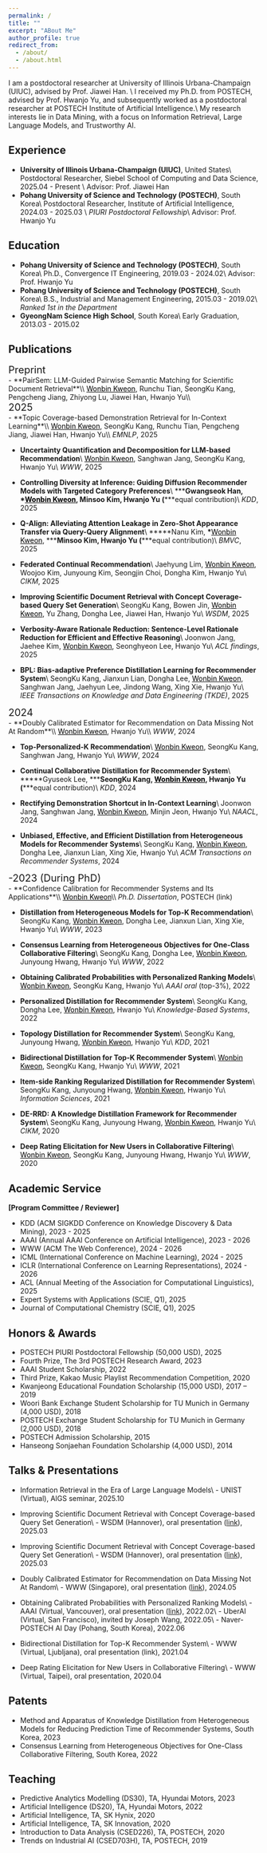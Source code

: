 ```yaml
---
permalink: /
title: ""
excerpt: "ABout Me"
author_profile: true
redirect_from: 
  - /about/
  - /about.html
---
```

I am a postdoctoral researcher at University of Illinois Urbana-Champaign (UIUC), advised by <a href="https://hanj.cs.illinois.edu/" target="_blank" style="text-decoration:none;">Prof. Jiawei Han</a>. \\
I received my Ph.D. from POSTECH, advised by <a href="https://sites.google.com/view/postechdi/member/faculty?authuser=0" target="_blank" style="text-decoration:none;">Prof. Hwanjo Yu</a>, and subsequently worked as a postdoctoral researcher at POSTECH Institute of Artificial Intelligence.\\
My research interests lie in Data Mining, with a focus on Information Retrieval, Large Language Models, and Trustworthy AI.

Experience
------
- **University of Illinois Urbana-Champaign (UIUC)**, United States\\
Postdoctoral Researcher, Siebel School of Computing and Data Science, 2025.04 - Present \\
Advisor: <a href="https://hanj.cs.illinois.edu/" target="_blank" style="text-decoration:none;">Prof. Jiawei Han</a> 
- **Pohang University of Science and Technology (POSTECH)**, South Korea\\
Postdoctoral Researcher, Institute of Artificial Intelligence, 2024.03 - 2025.03 \\
*PIURI Postdoctoral Fellowship*\\
Advisor: <a href="https://sites.google.com/view/postechdi/member/faculty?authuser=0" target="_blank" style="text-decoration:none;">Prof. Hwanjo Yu</a>

Education
------
- **Pohang University of Science and Technology (POSTECH)**, South Korea\\
Ph.D., Convergence IT Engineering, 2019.03 - 2024.02\\
Advisor: <a href="https://sites.google.com/view/postechdi/member/faculty?authuser=0" target="_blank" style="text-decoration:none;">Prof. Hwanjo Yu</a>
- **Pohang University of Science and Technology (POSTECH)**, South Korea\\
B.S., Industrial and Management Engineering, 2015.03 - 2019.02\\
*Ranked 1st in the Department*
- **GyeongNam Science High School**, South Korea\\
Early Graduation, 2013.03 - 2015.02

Publications
-----
<div style="font-size:20px;">Preprint</div>
- **PairSem: LLM-Guided Pairwise Semantic Matching for Scientific Document Retrieval**\\
<span style="color:black"><u>Wonbin Kweon</u></span>, Runchu Tian, SeongKu Kang, Pengcheng Jiang, Zhiyong Lu, Jiawei Han, Hwanjo Yu\\

<div style="font-size:20px;">2025</div>
- **Topic Coverage-based Demonstration Retrieval for In-Context Learning**\\
<span style="color:black"><u>Wonbin Kweon</u></span>, SeongKu Kang, Runchu Tian, Pengcheng Jiang, Jiawei Han, Hwanjo Yu\\
<i>EMNLP</i>, 2025

- **Uncertainty Quantification and Decomposition for LLM-based Recommendation**\\
<span style="color:black"><u>Wonbin Kweon</u></span>, Sanghwan Jang, SeongKu Kang, Hwanjo Yu\\
<i>WWW</i>, 2025

- **Controlling Diversity at Inference: Guiding Diffusion Recommender Models with Targeted Category Preferences**\\
**\***Gwangseok Han, **\***<span style="color:black"><u>Wonbin Kweon</u></span>, Minsoo Kim, Hwanjo Yu (**\***equal contribution)\\
<i>KDD</i>, 2025

- **Q-Align: Alleviating Attention Leakage in Zero-Shot Appearance Transfer via Query-Query Alignment**\\
**\***Nanu Kim, **\***<span style="color:black"><u>Wonbin Kweon</u></span>, **\***Minsoo Kim, Hwanjo Yu (**\***equal contribution)\\
<i>BMVC</i>, 2025

- **Federated Continual Recommendation**\\
Jaehyung Lim, <span style="color:black"><u>Wonbin Kweon</u></span>, Woojoo Kim, Junyoung Kim, Seongjin Choi, Dongha Kim, Hwanjo Yu\\
<i>CIKM</i>, 2025

- **Improving Scientific Document Retrieval with Concept Coverage-based Query Set Generation**\\
SeongKu Kang, Bowen Jin, <span style="color:black"><u>Wonbin Kweon</u></span>, Yu Zhang, Dongha Lee, Jiawei Han, Hwanjo Yu\\
<i>WSDM</i>, 2025

- **Verbosity-Aware Rationale Reduction: Sentence-Level Rationale Reduction for Efficient and Effective Reasoning**\\
Joonwon Jang, Jaehee Kim, <span style="color:black"><u>Wonbin Kweon</u></span>, Seonghyeon Lee, Hwanjo Yu\\
<i>ACL findings</i>, 2025

- **BPL: Bias-adaptive Preference Distillation Learning for Recommender System**\\
SeongKu Kang, Jianxun Lian, Dongha Lee, <span style="color:black"><u>Wonbin Kweon</u></span>, Sanghwan Jang, Jaehyun Lee, Jindong Wang, Xing Xie, Hwanjo Yu\\
<i>IEEE Transactions on Knowledge and Data Engineering (TKDE)</i>, 2025

<div style="font-size:20px;">2024</div>
- **Doubly Calibrated Estimator for Recommendation on Data Missing Not At Random**\\
<span style="color:black"><u>Wonbin Kweon</u></span>, Hwanjo Yu\\
<i>WWW</i>, 2024

- **Top-Personalized-K Recommendation**\\
<span style="color:black"><u>Wonbin Kweon</u></span>, SeongKu Kang, Sanghwan Jang, Hwanjo Yu\\
<i>WWW</i>, 2024

- **Continual Collaborative Distillation for Recommender System**\\
**\***Gyuseok Lee, **\***SeongKu Kang, <span style="color:black"><u>Wonbin Kweon</u></span>, Hwanjo Yu (**\***equal contribution)\\
<i>KDD</i>, 2024

- **Rectifying Demonstration Shortcut in In-Context Learning**\\
Joonwon Jang, Sanghwan Jang, <span style="color:black"><u>Wonbin Kweon</u></span>, Minjin Jeon, Hwanjo Yu\\
<i>NAACL</i>, 2024

- **Unbiased, Effective, and Efficient Distillation from Heterogeneous Models for Recommender Systems**\\
SeongKu Kang, <span style="color:black"><u>Wonbin Kweon</u></span>, Dongha Lee, Jianxun Lian, Xing Xie, Hwanjo Yu\\
<i>ACM Transactions on Recommender Systems</i>, 2024

<div style="font-size:20px;">-2023 (During PhD)</div>
- **Confidence Calibration for Recommender Systems and Its Applications**\\
<span style="color:black"><u>Wonbin Kweon</u></span>\\
<i>Ph.D. Dissertation</i>, POSTECH (<a href="https://arxiv.org/pdf/2402.16325.pdf" target="_blank" style="text-decoration:none;">link</a>)

- **Distillation from Heterogeneous Models for Top-K Recommendation**\\
SeongKu Kang, <span style="color:black"><u>Wonbin Kweon</u></span>, Dongha Lee, Jianxun Lian, Xing Xie, Hwanjo Yu\\
<i>WWW</i>, 2023

- **Consensus Learning from Heterogeneous Objectives for One-Class Collaborative Filtering**\\
SeongKu Kang, Dongha Lee, <span style="color:black"><u>Wonbin Kweon</u></span>, Junyoung Hwang, Hwanjo Yu\\
<i>WWW</i>, 2022

- **Obtaining Calibrated Probabilities with Personalized Ranking Models**\\
<span style="color:black"><u>Wonbin Kweon</u></span>, SeongKu Kang, Hwanjo Yu\\
<i>AAAI oral</i> (top-3%), 2022

- **Personalized Distillation for Recommender System**\\
SeongKu Kang, Dongha Lee, <span style="color:black"><u>Wonbin Kweon</u></span>, Hwanjo Yu\\
<i>Knowledge-Based Systems</i>, 2022

- **Topology Distillation for Recommender System**\\
SeongKu Kang, Junyoung Hwang, <span style="color:black"><u>Wonbin Kweon</u></span>, Hwanjo Yu\\
<i>KDD</i>, 2021

- **Bidirectional Distillation for Top-K Recommender System**\\
<span style="color:black"><u>Wonbin Kweon</u></span>, SeongKu Kang, Hwanjo Yu\\
<i>WWW</i>, 2021

- **Item-side Ranking Regularized Distillation for Recommender System**\\
SeongKu Kang, Junyoung Hwang, <span style="color:black"><u>Wonbin Kweon</u></span>, Hwanjo Yu\\
<i>Information Sciences</i>, 2021

- **DE-RRD: A Knowledge Distillation Framework for Recommender System**\\
SeongKu Kang, Junyoung Hwang, <span style="color:black"><u>Wonbin Kweon</u></span>, Hwanjo Yu\\
<i>CIKM</i>, 2020

- **Deep Rating Elicitation for New Users in Collaborative Filtering**\\
<span style="color:black"><u>Wonbin Kweon</u></span>, SeongKu Kang, Junyoung Hwang, Hwanjo Yu\\
<i>WWW</i>, 2020


Academic Service
-----
**[Program Committee / Reviewer]**
- KDD (ACM SIGKDD Conference on Knowledge Discovery & Data Mining), 2023 - 2025
- AAAI (Annual AAAI Conference on Artificial Intelligence), 2023 - 2026
- WWW (ACM The Web Conference), 2024 - 2026
- ICML (International Conference on Machine Learning), 2024 - 2025
- ICLR (International Conference on Learning Representations), 2024 - 2026
- ACL (Annual Meeting of the Association for Computational Linguistics), 2025
- Expert Systems with Applications (SCIE, Q1), 2025
- Journal of Computational Chemistry (SCIE, Q1), 2025

Honors & Awards
-----
- POSTECH PIURI Postdoctoral Fellowship (50,000 USD), 2025
- Fourth Prize, The 3rd POSTECH Research Award, 2023
- AAAI Student Scholarship, 2022
- Third Prize, Kakao Music Playlist Recommendation Competition, 2020
- Kwanjeong Educational Foundation Scholarship (15,000 USD), 2017 – 2019
- Woori Bank Exchange Student Scholarship for TU Munich in Germany (4,000 USD), 2018
- POSTECH Exchange Student Scholarship for TU Munich in Germany (2,000 USD), 2018
- POSTECH Admission Scholarship, 2015
- Hanseong Sonjaehan Foundation Scholarship (4,000 USD), 2014

Talks & Presentations
-----
<!-- - PairSem: LLM-Guided Pairwise Semantic Matching for Scientific Document Retrieval\\
&#45; MMLI, UIUC, 2025.10
&#45; CS598JH, UIUC, 2025.10 -->

- Information Retrieval in the Era of Large Language Models\\
&#45; UNIST (Virtual), AIGS seminar, 2025.10

- Improving Scientific Document Retrieval with Concept Coverage-based Query Set Generation\\
&#45; WSDM (Hannover), oral presentation (<a href="https://av.tib.eu/media/70193" target="_blank" >link</a>), 2025.03

- Improving Scientific Document Retrieval with Concept Coverage-based Query Set Generation\\
&#45; WSDM (Hannover), oral presentation (<a href="https://av.tib.eu/media/70193" target="_blank" >link</a>), 2025.03

- Doubly Calibrated Estimator for Recommendation on Data Missing Not At Random\\
&#45; WWW (Singapore), oral presentation (<a href="https://www.youtube.com/watch?v=fs-Xoi8oKWc&ab_channel=ACMSIGWEB" target="_blank" >link</a>), 2024.05

- Obtaining Calibrated Probabilities with Personalized Ranking Models\\
&#45; AAAI (Virtual, Vancouver), oral presentation (<a href="https://aaai-2022.virtualchair.net/poster_aaai5085" target="_blank" >link</a>), 2022.02\\
&#45; UberAI (Virtual, San Francisco), invited by Joseph Wang, 2022.05\\
&#45; Naver-POSTECH AI Day (Pohang, South Korea), 2022.06

- Bidirectional Distillation for Top-K Recommender System\\
&#45; WWW (Virtual, Ljubljana), oral presentation (<a href="https://www.youtube.com/watch?v=VsyV0JLaUXY&ab_channel=VideoLecturesChannel" target="_blank" style="text-decoration:none;">link</a>), 2021.04

- Deep Rating Elicitation for New Users in Collaborative Filtering\\
&#45; WWW (Virtual, Taipei), oral presentation, 2020.04

Patents
-----
- Method and Apparatus of Knowledge Distillation from Heterogeneous Models for Reducing Prediction Time of Recommender Systems, South Korea, 2023
- Consensus Learning from Heterogeneous Objectives for One-Class Collaborative Filtering, South Korea, 2022

Teaching
-----
- Predictive Analytics Modelling (DS30), TA, Hyundai Motors, 2023
- Artificial Intelligence (DS20), TA, Hyundai Motors, 2022
- Artificial Intelligence, TA, SK Hynix, 2020
- Artificial Intelligence, TA, SK Innovation, 2020
- Introduction to Data Analysis (CSED226), TA, POSTECH, 2020
- Trends on Industrial AI (CSED703H), TA, POSTECH, 2019